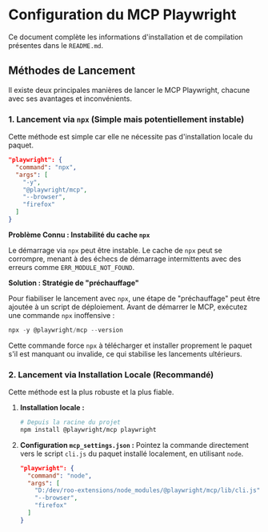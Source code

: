 # Configuration du MCP Playwright

Ce document complète les informations d'installation et de compilation présentes dans le `README.md`.

## Méthodes de Lancement

Il existe deux principales manières de lancer le MCP Playwright, chacune avec ses avantages et inconvénients.

### 1. Lancement via `npx` (Simple mais potentiellement instable)

Cette méthode est simple car elle ne nécessite pas d'installation locale du paquet.

```json
"playwright": {
  "command": "npx",
  "args": [
    "-y",
    "@playwright/mcp",
    "--browser",
    "firefox"
  ]
}
```

**Problème Connu : Instabilité du cache `npx`**

Le démarrage via `npx` peut être instable. Le cache de `npx` peut se corrompre, menant à des échecs de démarrage intermittents avec des erreurs comme `ERR_MODULE_NOT_FOUND`.

**Solution : Stratégie de "préchauffage"**

Pour fiabiliser le lancement avec `npx`, une étape de "préchauffage" peut être ajoutée à un script de déploiement. Avant de démarrer le MCP, exécutez une commande `npx` inoffensive :

```powershell
npx -y @playwright/mcp --version
```
Cette commande force `npx` à télécharger et installer proprement le paquet s'il est manquant ou invalide, ce qui stabilise les lancements ultérieurs.

### 2. Lancement via Installation Locale (Recommandé)

Cette méthode est la plus robuste et la plus fiable.

1.  **Installation locale :**
    ```bash
    # Depuis la racine du projet
    npm install @playwright/mcp playwright
    ```

2.  **Configuration `mcp_settings.json` :**
    Pointez la commande directement vers le script `cli.js` du paquet installé localement, en utilisant `node`.
    ```json
    "playwright": {
      "command": "node",
      "args": [
        "D:/dev/roo-extensions/node_modules/@playwright/mcp/lib/cli.js",
        "--browser",
        "firefox"
      ]
    }